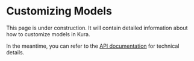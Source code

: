 # Customizing Models

This page is under construction. It will contain detailed information about how to customize models in Kura.

In the meantime, you can refer to the [API documentation](../api/index.md) for technical details.